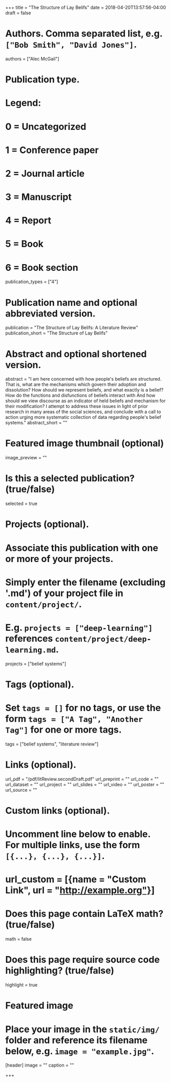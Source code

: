 +++
title = "The Structure of Lay Belifs"
date = 2018-04-20T13:57:56-04:00
draft = false

# Authors. Comma separated list, e.g. `["Bob Smith", "David Jones"]`.
authors = ["Alec McGail"]

# Publication type.
# Legend:
# 0 = Uncategorized
# 1 = Conference paper
# 2 = Journal article
# 3 = Manuscript
# 4 = Report
# 5 = Book
# 6 = Book section
publication_types = ["4"]

# Publication name and optional abbreviated version.
publication = "The Structure of Lay Belifs: A Literature Review"
publication_short = "The Structure of Lay Belifs"

# Abstract and optional shortened version.
abstract = "I am here concerned with how people's beliefs are structured.
That is, what are the mechanisms which govern their adoption and dissolution?
How should we represent beliefs, and what exactly is a belief?
How do the functions and disfunctions of beliefs interact with 
And how should we view discourse as an indicator of held beliefs and mechanism for their modification?
I attempt to address these issues in light of prior research in many areas of the social sciences, and conclude with a call to action urging more systematic collection of data regarding people's belief systems."
abstract_short = ""

# Featured image thumbnail (optional)
image_preview = ""

# Is this a selected publication? (true/false)
selected = true

# Projects (optional).
#   Associate this publication with one or more of your projects.
#   Simply enter the filename (excluding '.md') of your project file in `content/project/`.
#   E.g. `projects = ["deep-learning"]` references `content/project/deep-learning.md`.
projects = ["belief systems"]

# Tags (optional).
#   Set `tags = []` for no tags, or use the form `tags = ["A Tag", "Another Tag"]` for one or more tags.
tags = ["belief systems", "literature review"]

# Links (optional).
url_pdf = "/pdf/litReview.secondDraft.pdf"
url_preprint = ""
url_code = ""
url_dataset = ""
url_project = ""
url_slides = ""
url_video = ""
url_poster = ""
url_source = ""

# Custom links (optional).
#   Uncomment line below to enable. For multiple links, use the form `[{...}, {...}, {...}]`.
# url_custom = [{name = "Custom Link", url = "http://example.org"}]

# Does this page contain LaTeX math? (true/false)
math = false

# Does this page require source code highlighting? (true/false)
highlight = true

# Featured image
# Place your image in the `static/img/` folder and reference its filename below, e.g. `image = "example.jpg"`.
[header]
image = ""
caption = ""

+++
